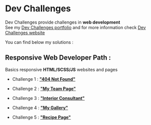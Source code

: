 # Dev Challenges

Dev Challenges provide challenges in **web development**  
See my [Dev Challenges portfolio](https://devchallenges.io/portfolio/Zohuei) and for more information check [Dev Challenges website](https://devchallenges.io/)

You can find below my solutions :

## Responsive Web Developer Path :

Basics responsive **HTML/SCSS/JS** websites and pages

- Challenge 1 : [**"404 Not Found"**](https://github.com/Zyruks/dev-challenge/tree/main/404-not-found-master)

- Challenge 2 : [**"My Team Page"**](https://github.com/Zyruks/dev-challenge/tree/main/my-team-page)

- Challenge 3 : [**"Interior Consultant"**](https://github.com/Zyruks/dev-challenge/tree/main/interior-consultant)

- Challenge 4 : [**"My Gallery"**](https://github.com/Zyruks/dev-challenge/tree/main/my-gallery)

- Challenge 5 : [**"Recipe Page"**](https://github.com/Zyruks/dev-challenge/tree/main/recipe-page)
